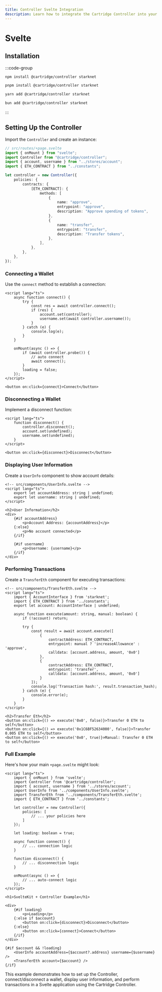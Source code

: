```yaml
---
title: Controller Svelte Integration
description: Learn how to integrate the Cartridge Controller into your Svelte application, including setup, configuration, and usage examples.
---
```


# Svelte

## Installation

:::code-group

```bash \[npm]
npm install @cartridge/controller starknet
```

```bash \[pnpm]
pnpm install @cartridge/controller starknet
```

```bash \[yarn]
yarn add @cartridge/controller starknet
```

```bash \[bun]
bun add @cartridge/controller starknet
```

:::

## Setting Up the Controller

Import the `Controller` and create an instance:

```typescript
// src/routes/+page.svelte
import { onMount } from "svelte";
import Controller from "@cartridge/controller";
import { account, username } from "../stores/account";
import { ETH_CONTRACT } from "../constants";

let controller = new Controller({
    policies: {
        contracts: {
            [ETH_CONTRACT]: {
                methods: [
                    {
                        name: "approve",
                        entrypoint: "approve",
                        description: "Approve spending of tokens",
                    },
                    {
                        name: "transfer", 
                        entrypoint: "transfer",
                        description: "Transfer tokens",
                    },
                ],
            },
        },
    },
});
```

### Connecting a Wallet

Use the `connect` method to establish a connection:

```svelte
<script lang="ts">
    async function connect() {
        try {
            const res = await controller.connect();
            if (res) {
                account.set(controller);
                username.set(await controller.username());
            }
        } catch (e) {
            console.log(e);
        }
    }

    onMount(async () => {
        if (await controller.probe()) {
            // auto connect
            await connect();
        }
        loading = false;
    });
</script>

<button on:click={connect}>Connect</button>
```

### Disconnecting a Wallet

Implement a disconnect function:

```svelte
<script lang="ts">
    function disconnect() {
        controller.disconnect();
        account.set(undefined);
        username.set(undefined);
    }
</script>

<button on:click={disconnect}>Disconnect</button>
```

### Displaying User Information

Create a `UserInfo` component to show account details:

```svelte
<!-- src/components/UserInfo.svelte -->
<script lang="ts">
    export let accountAddress: string | undefined;
    export let username: string | undefined;
</script>

<h2>User Information</h2>
<div>
    {#if accountAddress}
        <p>Account Address: {accountAddress}</p>
    {:else}
        <p>No account connected</p>
    {/if}

    {#if username}
        <p>Username: {username}</p>
    {/if}
</div>
```

### Performing Transactions

Create a `TransferEth` component for executing transactions:

```svelte
<!-- src/components/TransferEth.svelte -->
<script lang="ts">
    import { AccountInterface } from 'starknet';
    import { ETH_CONTRACT } from '../constants';
    export let account: AccountInterface | undefined;

    async function execute(amount: string, manual: boolean) {
        if (!account) return;

        try {
            const result = await account.execute([
                {
                    contractAddress: ETH_CONTRACT,
                    entrypoint: manual ? 'increaseAllowance' : 'approve',
                    calldata: [account.address, amount, '0x0']
                },
                {
                    contractAddress: ETH_CONTRACT,
                    entrypoint: 'transfer',
                    calldata: [account.address, amount, '0x0']
                }
            ]);
            console.log('Transaction hash:', result.transaction_hash);
        } catch (e) {
            console.error(e);
        }
    }
</script>

<h2>Transfer Eth</h2>
<button on:click={() => execute('0x0', false)}>Transfer 0 ETH to self</button>
<button on:click={() => execute('0x1C6BF52634000', false)}>Transfer 0.005 ETH to self</button>
<button on:click={() => execute('0x0', true)}>Manual: Transfer 0 ETH to self</button>
```

### Full Example

Here's how your main `+page.svelte` might look:

```svelte
<script lang="ts">
    import { onMount } from 'svelte';
    import Controller from '@cartridge/controller';
    import { account, username } from '../stores/account';
    import UserInfo from '../components/UserInfo.svelte';
    import TransferEth from '../components/TransferEth.svelte';
    import { ETH_CONTRACT } from '../constants';

    let controller = new Controller({
        policies: [
            // ... your policies here
        ]
    });

    let loading: boolean = true;

    async function connect() {
        // ... connection logic
    }

    function disconnect() {
        // ... disconnection logic
    }

    onMount(async () => {
        // ... auto-connect logic
    });
</script>

<h1>SvelteKit + Controller Example</h1>

<div>
    {#if loading}
        <p>Loading</p>
    {:else if $account}
        <button on:click={disconnect}>Disconnect</button>
    {:else}
        <button on:click={connect}>Connect</button>
    {/if}
</div>

{#if $account && !loading}
    <UserInfo accountAddress={$account?.address} username={$username} />
    <TransferEth account={$account} />
{/if}
```

This example demonstrates how to set up the Controller, connect/disconnect a wallet, display user information, and perform transactions in a Svelte application using the Cartridge Controller.
